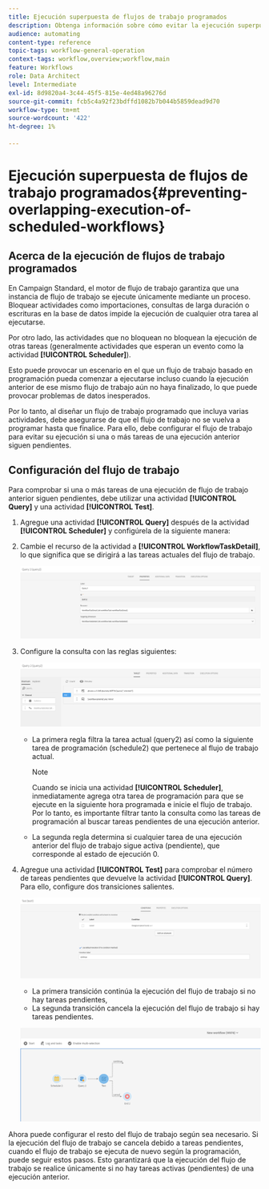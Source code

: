 ```yaml
---
title: Ejecución superpuesta de flujos de trabajo programados
description: Obtenga información sobre cómo evitar la ejecución superpuesta de flujos de trabajo programados.
audience: automating
content-type: reference
topic-tags: workflow-general-operation
context-tags: workflow,overview;workflow,main
feature: Workflows
role: Data Architect
level: Intermediate
exl-id: 8d9820a4-3c44-45f5-815e-4ed48a96276d
source-git-commit: fcb5c4a92f23bdffd1082b7b044b5859dead9d70
workflow-type: tm+mt
source-wordcount: '422'
ht-degree: 1%

---
```


# Ejecución superpuesta de flujos de trabajo programados{#preventing-overlapping-execution-of-scheduled-workflows}

## Acerca de la ejecución de flujos de trabajo programados

En Campaign Standard, el motor de flujo de trabajo garantiza que una instancia de flujo de trabajo se ejecute únicamente mediante un proceso. Bloquear actividades como importaciones, consultas de larga duración o escrituras en la base de datos impide la ejecución de cualquier otra tarea al ejecutarse.

Por otro lado, las actividades que no bloquean no bloquean la ejecución de otras tareas (generalmente actividades que esperan un evento como la actividad **[!UICONTROL Scheduler]**).

Esto puede provocar un escenario en el que un flujo de trabajo basado en programación pueda comenzar a ejecutarse incluso cuando la ejecución anterior de ese mismo flujo de trabajo aún no haya finalizado, lo que puede provocar problemas de datos inesperados.

Por lo tanto, al diseñar un flujo de trabajo programado que incluya varias actividades, debe asegurarse de que el flujo de trabajo no se vuelva a programar hasta que finalice. Para ello, debe configurar el flujo de trabajo para evitar su ejecución si una o más tareas de una ejecución anterior siguen pendientes.

## Configuración del flujo de trabajo

Para comprobar si una o más tareas de una ejecución de flujo de trabajo anterior siguen pendientes, debe utilizar una actividad **[!UICONTROL Query]** y una actividad **[!UICONTROL Test]**.

1. Agregue una actividad **[!UICONTROL Query]** después de la actividad **[!UICONTROL Scheduler]** y configúrela de la siguiente manera:

1. Cambie el recurso de la actividad a **[!UICONTROL WorkflowTaskDetail]**, lo que significa que se dirigirá a las tareas actuales del flujo de trabajo.

   ![](assets/scheduled-wkf-resource.png)

1. Configure la consulta con las reglas siguientes:

   ![](assets/scheduled-wkf-query.png)

   * La primera regla filtra la tarea actual (query2) así como la siguiente tarea de programación (schedule2) que pertenece al flujo de trabajo actual.

      >[!NOTE]
      >
      >Cuando se inicia una actividad **[!UICONTROL Scheduler]**, inmediatamente agrega otra tarea de programación para que se ejecute en la siguiente hora programada e inicie el flujo de trabajo. Por lo tanto, es importante filtrar tanto la consulta como las tareas de programación al buscar tareas pendientes de una ejecución anterior.

   * La segunda regla determina si cualquier tarea de una ejecución anterior del flujo de trabajo sigue activa (pendiente), que corresponde al estado de ejecución 0.

1. Agregue una actividad **[!UICONTROL Test]** para comprobar el número de tareas pendientes que devuelve la actividad **[!UICONTROL Query]**. Para ello, configure dos transiciones salientes.

   ![](assets/scheduled-wkf-test.png)

   * La primera transición continúa la ejecución del flujo de trabajo si no hay tareas pendientes,
   * La segunda transición cancela la ejecución del flujo de trabajo si hay tareas pendientes.

   ![](assets/scheduled-wkf-workflow.png)

Ahora puede configurar el resto del flujo de trabajo según sea necesario. Si la ejecución del flujo de trabajo se cancela debido a tareas pendientes, cuando el flujo de trabajo se ejecuta de nuevo según la programación, puede seguir estos pasos. Esto garantizará que la ejecución del flujo de trabajo se realice únicamente si no hay tareas activas (pendientes) de una ejecución anterior.
